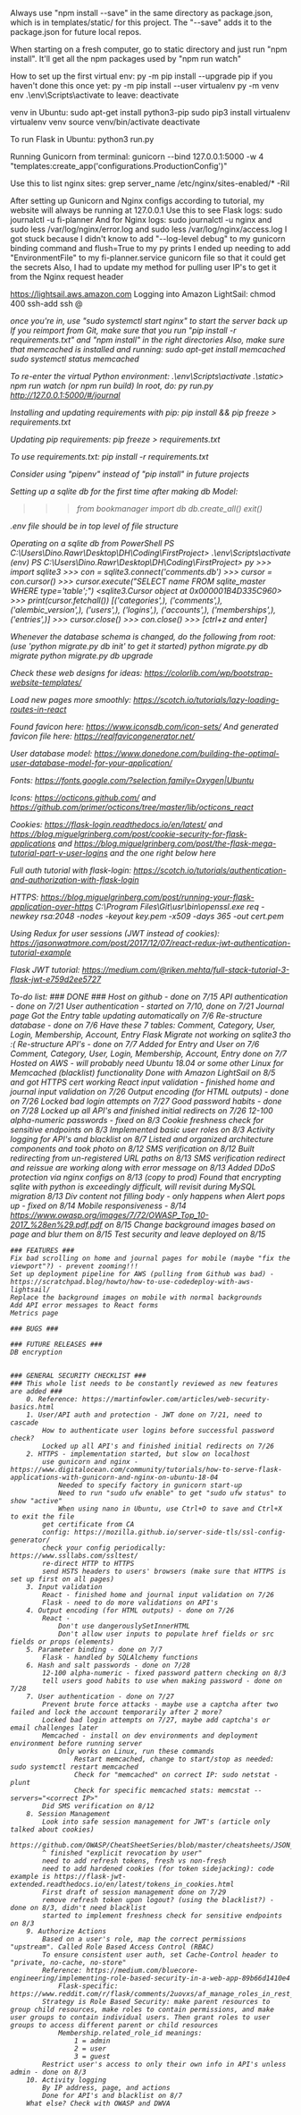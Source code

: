Always use "npm install --save" in the same directory as package.json, which is in templates/static/ for this project. The "--save" adds it to the package.json for future local repos.

When starting on a fresh computer, go to static directory and just run "npm install". It'll get all the npm packages used by "npm run watch"

How to set up the first virtual env:
py -m pip install --upgrade pip
if you haven't done this once yet: py -m pip install --user virtualenv
py -m venv env
.\env\Scripts\activate
to leave: deactivate

venv in Ubuntu:
sudo apt-get install python3-pip
sudo pip3 install virtualenv 
virtualenv venv 
source venv/bin/activate
deactivate

To run Flask in Ubuntu: python3 run.py

Running Gunicorn from terminal: gunicorn --bind 127.0.0.1:5000 -w 4 "templates:create_app('configurations.ProductionConfig')"

Use this to list nginx sites: grep server_name /etc/nginx/sites-enabled/* -RiI

After setting up Gunicorn and Nginx configs according to tutorial, my website will always be running at 127.0.0.1
Use this to see Flask logs: sudo journalctl -u fi-planner
And for Nginx logs: sudo journalctl -u nginx and sudo less /var/log/nginx/error.log and sudo less /var/log/nginx/access.log
I got stuck because I didn't know to add "--log-level debug" to my gunicorn binding command and flush=True to my py prints
I ended up needing to add "EnvironmentFile" to my fi-planner.service gunicorn file so that it could get the secrets
Also, I had to update my method for pulling user IP's to get it from the Nginx request header

https://lightsail.aws.amazon.com
Logging into Amazon LightSail:
chmod 400 <pem file>
ssh-add <pem file>
ssh <user>@<address>
once you're in, use "sudo systemctl start nginx" to start the server back up
If you reimport from Git, make sure that you run "pip install -r requirements.txt" and "npm install" in the right directories
Also, make sure that memcached is installed and running:
    sudo apt-get install memcached
    sudo systemctl status memcached

To re-enter the virtual Python environment: .\env\Scripts\activate
.\static> npm run watch (or npm run build)
In root, do: py run.py
http://127.0.0.1:5000/#/journal

Installing and updating requirements with pip:
pip install <package> && pip freeze > requirements.txt

Updating pip requirements:
pip freeze > requirements.txt

To use requirements.txt:
pip install -r requirements.txt

Consider using "pipenv" instead of "pip install" in future projects

Setting up a sqlite db for the first time after making db Model:
>>> from bookmanager import db
>>> db.create_all()
>>> exit()

.env file should be in top level of file structure

Operating on a sqlite db from PowerShell
    PS C:\Users\Dino.Rawr\Desktop\DH\Coding\FirstProject> .\env\Scripts\activate
    (env) PS C:\Users\Dino.Rawr\Desktop\DH\Coding\FirstProject> py
    >>> import sqlite3
    >>> con = sqlite3.connect('comments.db')
    >>> cursor = con.cursor()
    >>> cursor.execute("SELECT name FROM sqlite_master WHERE type='table';")
    <sqlite3.Cursor object at 0x000001B4D335C960>
    >>> print(cursor.fetchall())
    [('categories',), ('comments',), ('alembic_version',), ('users',), ('logins',), ('accounts',), ('memberships',), ('entries',)]
    >>> cursor.close()
    >>> con.close()
    >>> [ctrl+z and enter]

Whenever the database schema is changed, do the following from root: (use 'python migrate.py db init' to get it started)
python migrate.py db migrate
python migrate.py db upgrade

Check these web designs for ideas: https://colorlib.com/wp/bootstrap-website-templates/

Load new pages more smoothly: https://scotch.io/tutorials/lazy-loading-routes-in-react

Found favicon here: https://www.iconsdb.com/icon-sets/
And generated favicon file here: https://realfavicongenerator.net/

User database model: https://www.donedone.com/building-the-optimal-user-database-model-for-your-application/

Fonts: https://fonts.google.com/?selection.family=Oxygen|Ubuntu

Icons: https://octicons.github.com/ and https://github.com/primer/octicons/tree/master/lib/octicons_react

Cookies: https://flask-login.readthedocs.io/en/latest/ 
    and https://blog.miguelgrinberg.com/post/cookie-security-for-flask-applications
    and https://blog.miguelgrinberg.com/post/the-flask-mega-tutorial-part-v-user-logins
    and the one right below here

Full auth tutorial with flask-login: https://scotch.io/tutorials/authentication-and-authorization-with-flask-login

HTTPS: https://blog.miguelgrinberg.com/post/running-your-flask-application-over-https
    C:\Program Files\Git\usr\bin\openssl.exe req -newkey rsa:2048 -nodes -keyout key.pem -x509 -days 365 -out cert.pem

Using Redux for user sessions (JWT instead of cookies): https://jasonwatmore.com/post/2017/12/07/react-redux-jwt-authentication-tutorial-example

Flask JWT tutorial: https://medium.com/@riken.mehta/full-stack-tutorial-3-flask-jwt-e759d2ee5727

To-do list:
    ### DONE ###
    Host on github - done on 7/15
    API authentication - done on 7/21
    User authentication - started on 7/10, done on 7/21
    Journal page
        Got the Entry table updating automatically on 7/6
    Re-structure database - done on 7/6
        Have these 7 tables: Comment, Category, User, Login, Membership, Account, Entry
        Flask Migrate not working on sqlite3 tho :(
    Re-structure API's - done on 7/7
        Added for Entry and User on 7/6
        Comment, Category, User, Login, Membership, Account, Entry done on 7/7
    Hosted on AWS 
        - will probably need Ubuntu 18.04 or some other Linux for Memcached (blacklist) functionality
        Done with Amazon LightSail on 8/5 and got HTTPS cert working
    React input validation - finished home and journal input validation on 7/26
    Output encoding (for HTML outputs) - done on 7/26
    Locked bad login attempts on 7/27
    Good password habits - done on 7/28
    Locked up all API's and finished initial redirects on 7/26
    12-100 alpha-numeric passwords - fixed on 8/3
    Cookie freshness check for sensitive endpoints on 8/3
    Implemented basic user roles on 8/3
    Activity logging for API's and blacklist on 8/7
    Listed and organized architecture components and took photo on 8/12
    SMS verification on 8/12
    Built redirecting from un-registered URL paths on 8/13
    SMS verification redirect and reissue are working along with error message on 8/13
    Added DDoS protection via nginx configs on 8/13 (copy to prod)
    Found that encrypting sqlite with python is exceedingly difficult, will revisit during MySQL migration 8/13
    Div content not filling body - only happens when Alert pops up - fixed on 8/14
    Mobile responsiveness - 8/14
    https://www.owasp.org/images/7/72/OWASP_Top_10-2017_%28en%29.pdf.pdf on 8/15
    Change background images based on page and blur them on 8/15
    Test security and leave deployed on 8/15

    ### FEATURES ###
    Fix bad scrolling on home and journal pages for mobile (maybe "fix the viewport"?) - prevent zooming!!!
    Set up deployment pipeline for AWS (pulling from Github was bad) - https://scratchpad.blog/howto/how-to-use-codedeploy-with-aws-lightsail/
    Replace the background images on mobile with normal backgrounds
    Add API error messages to React forms
    Metrics page

    ### BUGS ###

    ### FUTURE RELEASES ###
    DB encryption


    ### GENERAL SECURITY CHECKLIST ###
    ### This whole list needs to be constantly reviewed as new features are added ###
        0. Reference: https://martinfowler.com/articles/web-security-basics.html
        1. User/API auth and protection - JWT done on 7/21, need to cascade
            How to authenticate user logins before successful password check?
            Locked up all API's and finished initial redirects on 7/26
        2. HTTPS - implementation started, but slow on localhost
            use gunicorn and nginx - https://www.digitalocean.com/community/tutorials/how-to-serve-flask-applications-with-gunicorn-and-nginx-on-ubuntu-18-04
                Needed to specify factory in gunicorn start-up
                Need to run "sudo ufw enable" to get "sudo ufw status" to show "active"
                When using nano in Ubuntu, use Ctrl+O to save and Ctrl+X to exit the file
            get certificate from CA
            config: https://mozilla.github.io/server-side-tls/ssl-config-generator/
            check your config periodically: https://www.ssllabs.com/ssltest/
            re-direct HTTP to HTTPS
            send HSTS headers to users' browsers (make sure that HTTPS is set up first on all pages)
        3. Input validation
            React - finished home and journal input validation on 7/26
            Flask - need to do more validations on API's
        4. Output encoding (for HTML outputs) - done on 7/26
            React -
                Don't use dangerouslySetInnerHTML
                Don't allow user inputs to populate href fields or src fields or props (elements)
        5. Parameter binding - done on 7/7
            Flask - handled by SQLAlchemy functions
        6. Hash and salt passwords - done on 7/28
            12-100 alpha-numeric - fixed password pattern checking on 8/3
            tell users good habits to use when making password - done on 7/28
        7. User authentication - done on 7/27
            Prevent brute force attacks - maybe use a captcha after two failed and lock the account temporarily after 2 more?
            Locked bad login attempts on 7/27, maybe add captcha's or email challenges later
            Memcached - install on dev environments and deployment environment before running server
                Only works on Linux, run these commands
                    Restart memcached, change to start/stop as needed: sudo systemctl restart memcached
                    Check for "memcached" on correct IP: sudo netstat -plunt
                    Check for specific memcached stats: memcstat --servers="<correct IP>"
            Did SMS verification on 8/12
        8. Session Management
            Look into safe session management for JWT's (article only talked about cookies)
            https://github.com/OWASP/CheatSheetSeries/blob/master/cheatsheets/JSON_Web_Token_Cheat_Sheet_for_Java.md
            ^ finished "explicit revocation by user"
            need to add refresh tokens, fresh vs non-fresh
            need to add hardened cookies (for token sidejacking): code example is https://flask-jwt-extended.readthedocs.io/en/latest/tokens_in_cookies.html
            First draft of session management done on 7/29
            remove refresh token upon logout? (using the blacklist?) - done on 8/3, didn't need blacklist
            started to implement freshness check for sensitive endpoints on 8/3
        9. Authorize Actions
            Based on a user's role, map the correct permissions "upstream". Called Role Based Access Control (RBAC)
            To ensure consistent user auth, set Cache-Control header to "private, no-cache, no-store"
            Reference: https://medium.com/bluecore-engineering/implementing-role-based-security-in-a-web-app-89b66d1410e4
                Flask-specific: https://www.reddit.com/r/flask/comments/2uovxs/af_manage_roles_in_rest_api/
            Strategy is Role Based Security: make parent resources to group child resources, make roles to contain permissions, and make user groups to contain individual users. Then grant roles to user groups to access different parent or child resources
                Membership.related_role_id meanings:
                    1 = admin
                    2 = user
                    3 = guest
            Restrict user's access to only their own info in API's unless admin - done on 8/3
        10. Activity logging
            By IP address, page, and actions
            Done for API's and blacklist on 8/7
        What else? Check with OWASP and DWVA


